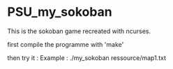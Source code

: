 # PSU_my_sokoban
This is the sokoban game recreated with ncurses.

first compile the programme with 'make'

then try it : Example : ./my_sokoban ressource/map1.txt
